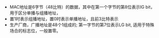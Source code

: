  * MAC地址是6字节（48比特）的数据，其中在第一个字节的第8位表示IG bit，用于区分单播与组播地址，
 * 置1时表示组播地址，置0时表示单播地址，且前3比特表示
 * 生产厂商，广播地址是48个1组成的; 第一字节的第7位表示LG bit, 适用于特殊场合的标志位，一般置零。
